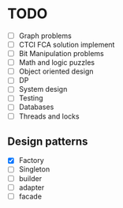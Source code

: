 # TODO

- [ ] Graph problems
- [ ] CTCI FCA solution implement
- [ ] Bit Manipulation problems
- [ ] Math and logic puzzles
- [ ] Object oriented design
- [ ] DP
- [ ] System design
- [ ] Testing
- [ ] Databases
- [ ] Threads and locks

## Design patterns

- [x] Factory
- [ ] Singleton
- [ ] builder
- [ ] adapter
- [ ] facade
